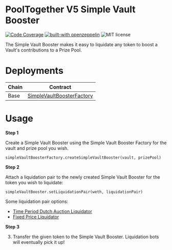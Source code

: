# PoolTogether V5 Simple Vault Booster

[![Code Coverage](https://github.com/generationsoftware/pt-v5-simple-vault-booster/actions/workflows/coverage.yml/badge.svg)](https://github.com/generationsoftware/pt-v5-simple-vault-booster/actions/workflows/coverage.yml)
[![built-with openzeppelin](https://img.shields.io/badge/built%20with-OpenZeppelin-3677FF)](https://docs.openzeppelin.com/)
![MIT license](https://img.shields.io/badge/license-MIT-blue)

The Simple Vault Booster makes it easy to liquidate any token to boost a Vault's contributions to a Prize Pool.

# Deployments

| Chain | Contract |
|---- | ---- |
| Base | [SimpleVaultBoosterFactory](https://basescan.org/address/0x8CFFFfFa42407DB9DCB974C2C744425c3e58d832)

# Usage

**Step 1**

Create a Simple Vault Booster using the Simple Vault Booster Factory for the vault and prize pool you wish.

```
simpleVaultBoosterFactory.createSimpleVaultBooster(vault, prizePool)
```

**Step 2**

Attach a liquidation pair to the newly created Simple Vault Booster for the token you wish to liquidate:

```
simpleVaultBooster.setLiquidationPair(weth, liquidationPair)
```

Some liquidation pair options:

- [Time Period Dutch Auction Liquidator](https://github.com/GenerationSoftware/pt-v5-tpda-liquidator)
- [Fixed Price Liquidator](https://github.com/generationSoftware/pt-v5-fixed-price-liquidator)

**Step 3**

3. Transfer the given token to the Simple Vault Booster. Liquidation bots will eventually pick it up!

